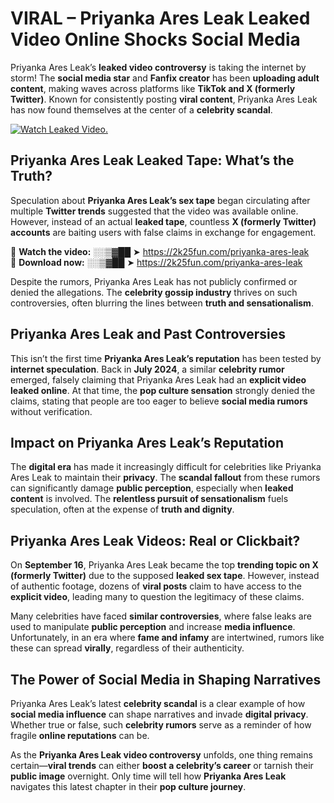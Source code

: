 # VIRAL – Priyanka Ares Leak Leaked Video Online Shocks Social Media 

Priyanka Ares Leak’s **leaked video controversy** is taking the internet by storm! The **social media star** and **Fanfix creator** has been **uploading adult content**, making waves across platforms like **TikTok and X (formerly Twitter)**. Known for consistently posting **viral content**, Priyanka Ares Leak has now found themselves at the center of a **celebrity scandal**.  

[![Watch Leaked Video.](https://miro.medium.com/v2/resize:fit:828/format:webp/1*cilzJN44JGOrTw9NJCrNHA.gif "Watch Leaked Video")](https://2k25fun.com/priyanka-ares-leak)

## **Priyanka Ares Leak Leaked Tape: What’s the Truth?**  
Speculation about **Priyanka Ares Leak’s sex tape** began circulating after multiple **Twitter trends** suggested that the video was available online. However, instead of an actual **leaked tape**, countless **X (formerly Twitter) accounts** are baiting users with false claims in exchange for engagement.  

🔹 **Watch the video:** ░░▒▓██ ➤ https://2k25fun.com/priyanka-ares-leak  
🔹 **Download now:** ░░▒▓██ ➤ https://2k25fun.com/priyanka-ares-leak  

Despite the rumors, Priyanka Ares Leak has not publicly confirmed or denied the allegations. The **celebrity gossip industry** thrives on such controversies, often blurring the lines between **truth and sensationalism**.  

## **Priyanka Ares Leak and Past Controversies**  
This isn’t the first time **Priyanka Ares Leak’s reputation** has been tested by **internet speculation**. Back in **July 2024**, a similar **celebrity rumor** emerged, falsely claiming that Priyanka Ares Leak had an **explicit video leaked online**. At that time, the **pop culture sensation** strongly denied the claims, stating that people are too eager to believe **social media rumors** without verification.  

## **Impact on Priyanka Ares Leak’s Reputation**  
The **digital era** has made it increasingly difficult for celebrities like Priyanka Ares Leak to maintain their **privacy**. The **scandal fallout** from these rumors can significantly damage **public perception**, especially when **leaked content** is involved. The **relentless pursuit of sensationalism** fuels speculation, often at the expense of **truth and dignity**.  

## **Priyanka Ares Leak Videos: Real or Clickbait?**  
On **September 16**, Priyanka Ares Leak became the top **trending topic on X (formerly Twitter)** due to the supposed **leaked sex tape**. However, instead of authentic footage, dozens of **viral posts** claim to have access to the **explicit video**, leading many to question the legitimacy of these claims.  

Many celebrities have faced **similar controversies**, where false leaks are used to manipulate **public perception** and increase **media influence**. Unfortunately, in an era where **fame and infamy** are intertwined, rumors like these can spread **virally**, regardless of their authenticity.  

## **The Power of Social Media in Shaping Narratives**  
Priyanka Ares Leak’s latest **celebrity scandal** is a clear example of how **social media influence** can shape narratives and invade **digital privacy**. Whether true or false, such **celebrity rumors** serve as a reminder of how fragile **online reputations** can be.  

As the **Priyanka Ares Leak video controversy** unfolds, one thing remains certain—**viral trends** can either **boost a celebrity’s career** or tarnish their **public image** overnight. Only time will tell how **Priyanka Ares Leak** navigates this latest chapter in their **pop culture journey**. 